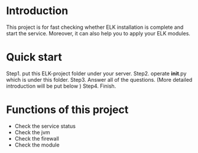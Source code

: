 # Introduction
This project is for fast checking whether ELK installation is complete and start the service. 
Moreover, it can also help you to apply your ELK modules.

# Quick start
Step1. put this ELK-project folder under your server.
Step2. operate __init__.py which is under this folder.
Step3. Answer all of the questions. (More detailed introduction will be put below )
Step4. Finish.

# Functions of this project
* Check the service status
* Check the jvm
* Check the firewall
* Check the module
